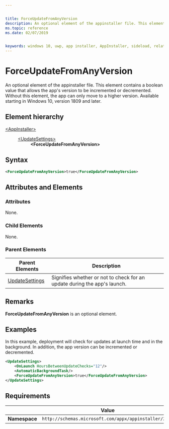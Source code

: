 ```yaml
---


title: ForceUpdateFromAnyVersion
description: An optional element of the appinstaller file. This element contains a boolean that allows the app's version to be incremented or decremented. Without this element, the app can only move to a higher version. 
ms.topic: reference
ms.date: 02/07/2019


keywords: windows 10, uwp, app installer, AppInstaller, sideload, related set, optional packages
---
```


# ForceUpdateFromAnyVersion

An optional element of the appinstaller file. This element contains a boolean value that allows the app's version to be incremented or decremented. Without this element, the app can only move to a higher version. Available starting in Windows 10, version 1809 and later.

## Element hierarchy

<dl>
<dt><a href="element-appinstaller.md">&lt;AppInstaller&gt;</a></dt>
<dd>
    <dl>
        <dt><a href="element-update-settings.md">&lt;UpdateSettings&gt;</a></dt>
            <dd><b>&lt;ForceUpdateFromAnyVersion&gt;</b></dd>
    </dl>
</dd>
</dl>

## Syntax
``` xml 
<ForceUpdateFromAnyVersion>true</ForceUpdateFromAnyVersion>
```

## Attributes and Elements

### Attributes

None.


### Child Elements

None.

### Parent Elements

| Parent Elements | Description |
|-----------------|-------------|
| [UpdateSettings](element-update-settings.md) | Signifies whether or not to check for an update during the app's launch. |

## Remarks
**ForceUpdateFromAnyVersion** is an optional element. 

## Examples

In this example, deployment will check for updates at launch time and in the background. In addition, the app version can be incremented or decremented.

``` xml  
<UpdateSettings>
    <OnLaunch HoursBetweenUpdateChecks="12"/>
    <AutomaticBackgroundTask/>
    <ForceUpdateFromAnyVersion>true</ForceUpdateFromAnyVersion>
</UpdateSettings>
```


## Requirements

|               |     Value                                                        |
|---------------|-------------------------------------------------------------|
| **Namespace** | `http://schemas.microsoft.com/appx/appinstaller/2018` |
